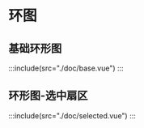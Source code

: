 # 环图

## 基础环形图

:::include(src="./doc/base.vue")
:::

## 环形图-选中扇区

:::include(src="./doc/selected.vue")
:::
